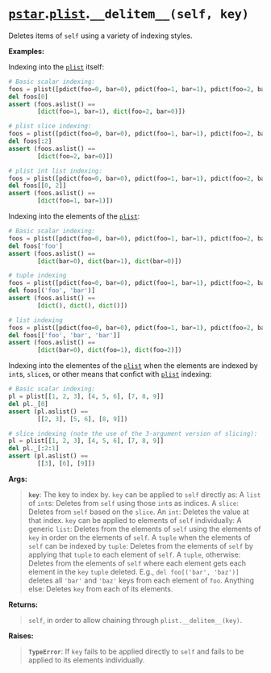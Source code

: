 # [`pstar`](/docs/pstar.md).[`plist`](/docs/pstar_plist.md).`__delitem__(self, key)`

Deletes items of `self` using a variety of indexing styles.

**Examples:**

Indexing into the [`plist`](/docs/pstar_plist.md) itself:
```python
# Basic scalar indexing:
foos = plist([pdict(foo=0, bar=0), pdict(foo=1, bar=1), pdict(foo=2, bar=0)])
del foos[0]
assert (foos.aslist() ==
        [dict(foo=1, bar=1), dict(foo=2, bar=0)])

# plist slice indexing:
foos = plist([pdict(foo=0, bar=0), pdict(foo=1, bar=1), pdict(foo=2, bar=0)])
del foos[:2]
assert (foos.aslist() ==
        [dict(foo=2, bar=0)])

# plist int list indexing:
foos = plist([pdict(foo=0, bar=0), pdict(foo=1, bar=1), pdict(foo=2, bar=0)])
del foos[[0, 2]]
assert (foos.aslist() ==
        [dict(foo=1, bar=1)])
```

Indexing into the elements of the [`plist`](/docs/pstar_plist.md):
```python
# Basic scalar indexing:
foos = plist([pdict(foo=0, bar=0), pdict(foo=1, bar=1), pdict(foo=2, bar=0)])
del foos['foo']
assert (foos.aslist() ==
        [dict(bar=0), dict(bar=1), dict(bar=0)])

# tuple indexing
foos = plist([pdict(foo=0, bar=0), pdict(foo=1, bar=1), pdict(foo=2, bar=0)])
del foos[('foo', 'bar')]
assert (foos.aslist() ==
        [dict(), dict(), dict()])

# list indexing
foos = plist([pdict(foo=0, bar=0), pdict(foo=1, bar=1), pdict(foo=2, bar=0)])
del foos[['foo', 'bar', 'bar']]
assert (foos.aslist() ==
        [dict(bar=0), dict(foo=1), dict(foo=2)])
```

Indexing into the elementes of the [`plist`](/docs/pstar_plist.md) when the elements are indexed by
`int`s, `slice`s, or other means that confict with [`plist`](/docs/pstar_plist.md) indexing:
```python
# Basic scalar indexing:
pl = plist[[1, 2, 3], [4, 5, 6], [7, 8, 9]]
del pl._[0]
assert (pl.aslist() ==
        [[2, 3], [5, 6], [8, 9]])

# slice indexing (note the use of the 3-argument version of slicing):
pl = plist[[1, 2, 3], [4, 5, 6], [7, 8, 9]]
del pl._[:2:1]
assert (pl.aslist() ==
        [[3], [6], [9]])
```

**Args:**

>    **`key`**: The key to index by.
>         `key` can be applied to `self` directly as:
>           A `list` of `int`s: Deletes from `self` using those `int`s as indices.
>           A `slice`: Deletes from `self` based on the `slice`.
>           An `int`: Deletes the value at that index.
>         `key` can be applied to elements of `self` individually:
>           A generic `list`:
>            Deletes from the elements of `self` using the elements of `key`
>            in order on the elements of `self`.
>           A `tuple` when the elements of `self` can be indexed by `tuple`:
>            Deletes from the elements of `self` by applying that `tuple` to each
>            element of `self`.
>           A `tuple`, otherwise:
>            Deletes from the elements of `self` where each element gets each
>            element in the `key` `tuple` deleted. E.g., `del foo[('bar', 'baz')]`
>            deletes all `'bar'` and `'baz'` keys from each element of `foo`.
>           Anything else:
>            Deletes `key` from each of its elements.

**Returns:**

>    `self`, in order to allow chaining through `plist.__delitem__(key)`.

**Raises:**

>    **`TypeError`**: If `key` fails to be applied directly to `self` and fails to be
>               applied to its elements individually.




